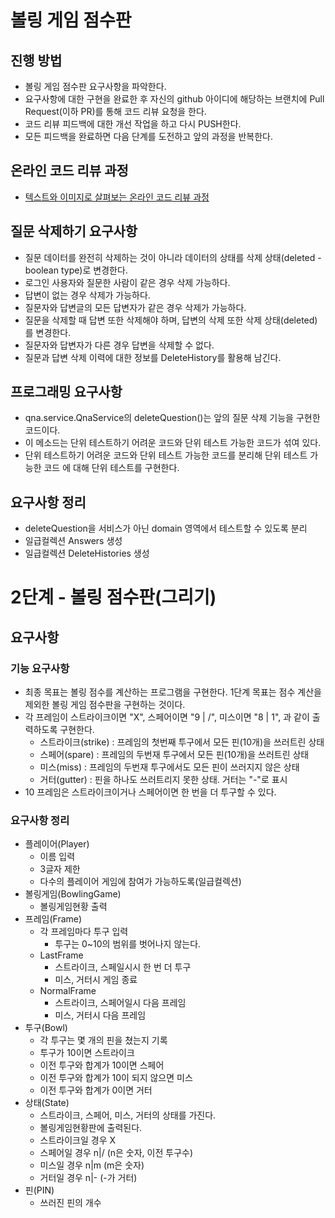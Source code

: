 # 볼링 게임 점수판

## 진행 방법

* 볼링 게임 점수판 요구사항을 파악한다.
* 요구사항에 대한 구현을 완료한 후 자신의 github 아이디에 해당하는 브랜치에 Pull Request(이하 PR)를 통해 코드 리뷰 요청을 한다.
* 코드 리뷰 피드백에 대한 개선 작업을 하고 다시 PUSH한다.
* 모든 피드백을 완료하면 다음 단계를 도전하고 앞의 과정을 반복한다.

## 온라인 코드 리뷰 과정

* [텍스트와 이미지로 살펴보는 온라인 코드 리뷰 과정](https://github.com/next-step/nextstep-docs/tree/master/codereview)

## 질문 삭제하기 요구사항

* 질문 데이터를 완전히 삭제하는 것이 아니라 데이터의 상태를 삭제 상태(deleted - boolean type)로 변경한다.
* 로그인 사용자와 질문한 사람이 같은 경우 삭제 가능하다.
* 답변이 없는 경우 삭제가 가능하다.
* 질문자와 답변글의 모든 답변자가 같은 경우 삭제가 가능하다.
* 질문을 삭제할 때 답변 또한 삭제해야 하며, 답변의 삭제 또한 삭제 상태(deleted)를 변경한다.
* 질문자와 답변자가 다른 경우 답변을 삭제할 수 없다.
* 질문과 답변 삭제 이력에 대한 정보를 DeleteHistory를 활용해 남긴다.

## 프로그래밍 요구사항

* qna.service.QnaService의 deleteQuestion()는 앞의 질문 삭제 기능을 구현한 코드이다.
* 이 메소드는 단위 테스트하기 어려운 코드와 단위 테스트 가능한 코드가 섞여 있다.
* 단위 테스트하기 어려운 코드와 단위 테스트 가능한 코드를 분리해 단위 테스트 가능한 코드 에 대해 단위 테스트를 구현한다.

## 요구사항 정리

* deleteQuestion을 서비스가 아닌 domain 영역에서 테스트할 수 있도록 분리
* 일급컬렉션 Answers 생성
* 일급컬렉션 DeleteHistories 생성

# 2단계 - 볼링 점수판(그리기)

## 요구사항

### 기능 요구사항

* 최종 목표는 볼링 점수를 계산하는 프로그램을 구현한다. 1단계 목표는 점수 계산을 제외한 볼링 게임 점수판을 구현하는 것이다.
* 각 프레임이 스트라이크이면 "X", 스페어이면 "9 | /", 미스이면 "8 | 1", 과 같이 출력하도록 구현한다.
    * 스트라이크(strike) : 프레임의 첫번째 투구에서 모든 핀(10개)을 쓰러트린 상태
    * 스페어(spare) : 프레임의 두번재 투구에서 모든 핀(10개)을 쓰러트린 상태
    * 미스(miss) : 프레임의 두번재 투구에서도 모든 핀이 쓰러지지 않은 상태
    * 거터(gutter) : 핀을 하나도 쓰러트리지 못한 상태. 거터는 "-"로 표시
* 10 프레임은 스트라이크이거나 스페어이면 한 번을 더 투구할 수 있다.

### 요구사항 정리

* 플레이어(Player)
    * 이름 입력
    * 3글자 제한
    * 다수의 플레이어 게임에 참여가 가능하도록(일급컬렉션)
* 볼링게임(BowlingGame)
  * 볼링게임현황 출력
* 프레임(Frame)
  * 각 프레임마다 투구 입력
    * 투구는  0~10의 범위를 벗어나지 않는다.
  * LastFrame
    * 스트라이크, 스페일시시 한 번 더 투구
    * 미스, 거터시 게임 종료
  * NormalFrame
    * 스트라이크, 스페어일시 다음 프레임
    * 미스, 거터시 다음 프레임
* 투구(Bowl)
  * 각 투구는 몇 개의 핀을 쳤는지 기록
  * 투구가 10이면 스트라이크
  * 이전 투구와 합계가 10이면 스페어
  * 이전 투구와 합계가 10이 되지 않으면 미스
  * 이전 투구와 합계가 0이면 거터
* 상태(State)
  * 스트라이크, 스페어, 미스, 거터의 상태를 가진다.
  * 볼링게임현황판에 출력된다.
  * 스트라이크일 경우 X
  * 스페어일 경우 n|/ (n은 숫자, 이전 투구수)
  * 미스일 경우 n|m (m은 숫자)
  * 거터일 경우 n|- (-가 거터)
* 핀(PIN)
  * 쓰러진 핀의 개수